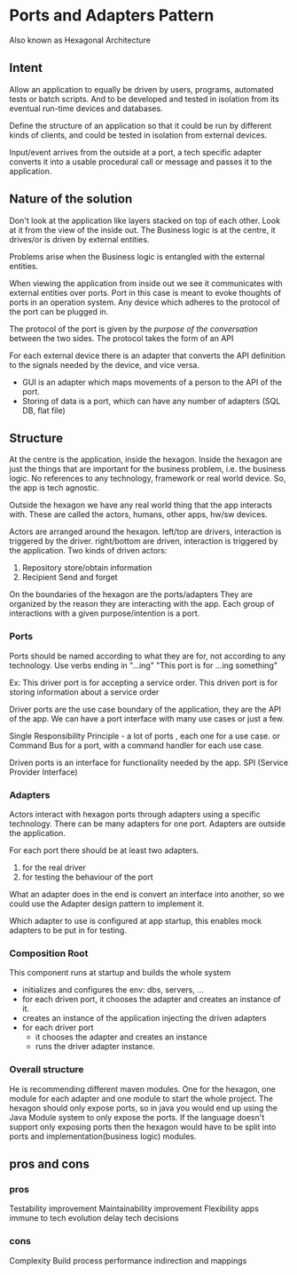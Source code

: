 # Ports and Adapters Pattern

Also known as Hexagonal Architecture

## Intent

Allow an application to equally be driven by users, programs, automated tests or batch scripts.
And to be developed and tested in isolation from its eventual run-time devices and databases.

Define the structure of an application so that it could be run by different kinds of clients, and could be tested in isolation from external devices.

Input/event arrives from the outside at a port, a tech specific adapter converts it into a usable procedural call or message and passes it to the application.

## Nature of the solution

Don't look at the application like layers stacked on top of each other.
Look at it from the view of the inside out.
The Business logic is at the centre, it drives/or is driven by external entities.

Problems arise when the Business logic is entangled with the external entities.

When viewing the application from inside out we see it communicates with external entities over ports.
Port in this case is meant to evoke thoughts of ports in an operation system.
Any device which adheres to the protocol of the port can be plugged in.

The protocol of the port is given by the *purpose of the conversation* between the two sides.
The protocol takes the form of an API

For each external device there is an adapter that converts the API definition to the signals needed by the device, and vice versa.
- GUI is an adapter which maps movements of a person to the API of the port.
- Storing of data is a port, which can have any number of adapters (SQL DB, flat file)

## Structure

At the centre is the application, inside the hexagon.
Inside the hexagon are just the things that are important for the business problem, i.e. the business logic.
No references to any technology, framework or real world device. So, the app is tech agnostic.

Outside the hexagon we have any real world thing that the app interacts with. These are called the actors, humans, other apps, hw/sw devices.

Actors are arranged around the hexagon.
left/top are drivers, interaction is triggered by the driver.
right/bottom are driven, interaction is triggered by the application.
Two kinds of driven actors:
1. Repository
    store/obtain information
2. Recipient
    Send and forget

On the boundaries of the hexagon are the ports/adapters
They are organized by the reason they are interacting with the app.
Each group of interactions with a given purpose/intention is a port.

### Ports

Ports should be named according to what they are for, not according to any technology.
Use verbs ending in "...ing"
"This port is for ...ing something"

Ex: This driver port is for accepting a service order.
    This driven port is for storing information about a service order

Driver ports are the use case boundary of the application, they are the API of the app.
We can have a port interface with many use cases or just a few.

Single Responsibility Principle - a lot of ports , each one for a use case.
or
Command Bus for a port, with a command handler for each use case.

Driven ports is an interface for functionality needed by the app.
SPI (Service Provider Interface)

### Adapters

Actors interact with hexagon ports through adapters using a specific technology.
There can be many adapters for one port.
Adapters are outside the application.

For each port there should be at least two adapters.
1. for the real driver
2. for testing the behaviour of the port

What an adapter does in the end is convert an interface into another, so we could use the Adapter design pattern to implement it.

Which adapter to use is configured at app startup, this enables mock adapters to be put in for testing.

### Composition Root

This component runs at startup and builds the whole system
* initializes and configures the env: dbs, servers, ...
* for each driven port, it chooses the adapter and creates an instance of it.
* creates an instance of the application injecting the driven adapters
* for each driver port
  * it chooses the adapter and creates an instance
  * runs the driver adapter instance.

### Overall structure

He is recommending different maven modules.
One for the hexagon, one module for each adapter and one module to start the whole project.
The hexagon should only expose ports, so in java you would end up using the Java Module system to only expose the ports.
If the language doesn't support only exposing ports then the hexagon would have to be split into ports and implementation(business logic) modules.

## pros and cons

### pros

Testability improvement
Maintainability improvement
Flexibility
apps immune to tech evolution
delay tech decisions

### cons

Complexity
Build process performance
indirection and mappings
